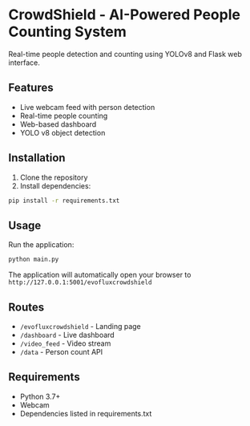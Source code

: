 # CrowdShield - AI-Powered People Counting System

Real-time people detection and counting using YOLOv8 and Flask web interface.

## Features

- Live webcam feed with person detection
- Real-time people counting
- Web-based dashboard
- YOLO v8 object detection

## Installation

1. Clone the repository
2. Install dependencies:
```bash
pip install -r requirements.txt
```

## Usage

Run the application:
```bash
python main.py
```

The application will automatically open your browser to `http://127.0.0.1:5001/evofluxcrowdshield`

## Routes

- `/evofluxcrowdshield` - Landing page
- `/dashboard` - Live dashboard
- `/video_feed` - Video stream
- `/data` - Person count API

## Requirements

- Python 3.7+
- Webcam
- Dependencies listed in requirements.txt